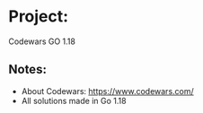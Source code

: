 # Project:
Codewars GO 1.18
## Notes:
+ About Codewars: https://www.codewars.com/
+ All solutions made in Go 1.18